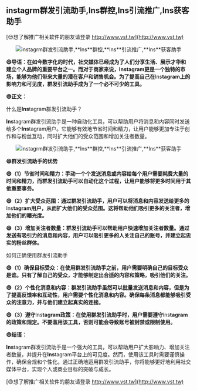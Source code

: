 ## **instagrm群发引流助手,**Ins**群控,**Ins**引流推广,**Ins**获客助手**

[😍想了解推广相关软件的朋友请登录 http://www.vst.tw](http://www.vst.tw)

 <center><img src="https://vst.tw/MP4/tuiguang/png/5.png" alt="instagrm群发引流助手,**Ins**群控,**Ins**引流推广,**Ins**获客助手"></center>

**😄导语：在如今数字化的时代，社交媒体已经成为了人们分享生活、展示才华和建立个人品牌的重要平台之一。而对于商家来说，**Ins**tagram更是一个独特的市场，能够为他们带来大量的潜在客户和销售机会。为了提高自己在**Ins**tagram上的影响力和可见度，群发引流助手成为了一个必不可少的工具。**

**😄正文：**

什么是**Ins**tagram群发引流助手？

**Ins**tagram群发引流助手是一种自动化工具，可以帮助用户将消息和内容同时发送给多个**Ins**tagram用户。它能够有效地节省时间和精力，让用户能够更加专注于创作和与粉丝互动，同时扩大他们的受众范围和增加关注者数量。

 <center><img src="https://vst.tw/MP4/tuiguang/png/7.png" alt="instagrm群发引流助手,**Ins**群控,**Ins**引流推广,**Ins**获客助手"></center>

**😄群发引流助手的优势**

**😄（1）节省时间和精力：手动一个个发送消息或内容给每个用户需要耗费大量的时间和精力，而群发引流助手可以自动化这个过程，让用户能够将更多时间用于其他重要事务。**

**😄（2）扩大受众范围：通过群发引流助手，用户可以将消息和内容发送给更多的**Ins**tagram用户，从而扩大他们的受众范围。这将帮助他们吸引更多的关注者，增加他们的曝光度。**

**😄（3）增加关注者数量：群发引流助手可以帮助用户快速增加关注者数量。通过发送有吸引力的消息和内容，用户可以吸引更多的人关注自己的账号，并建立起忠实的粉丝群体。**

如何正确使用群发引流助手

**😄（1）确保目标受众：在使用群发引流助手之前，用户需要明确自己的目标受众是谁。只有了解自己的受众，才能够制定出合适的内容和策略，吸引他们的关注。**

**😄（2）个性化消息和内容：群发引流助手虽然可以批量发送消息和内容，但是为了提高反馈率和互动性，用户需要个性化消息和内容。确保每条消息都能够吸引受众的注意力，并与他们建立起真实的连接。**

**😄（3）遵守**Ins**tagram政策：在使用群发引流助手时，用户需要遵守**Ins**tagram的政策和规定。不要滥用该工具，否则可能会导致账号被封禁或限制使用。**

**😄结语：**

**Ins**tagram群发引流助手是一个强大的工具，可以帮助用户扩大影响力、增加关注者数量，并提升在**Ins**tagram平台上的可见度。然而，使用该工具时需要谨慎操作，确保合规和个性化。通过正确地运用群发引流助手，你将能够更好地利用社交媒体平台，实现个人或商业目标的突破与成长。

[😍想了解推广相关软件的朋友请登录 http://www.vst.tw](http://www.vst.tw)



